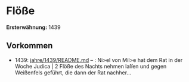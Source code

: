 # Flöße

**Ersterwähnung:** 1439

## Vorkommen
- 1439: [jahre/1439/README.md](../jahre/1439/README.md) – : Ni>el von Mil>e hat dem Rat in der Woche Judica
| 2 Flöße des Nachts nehmen laſſen und gegen Weißenfels
geführt, die dann der Rat nachher...
